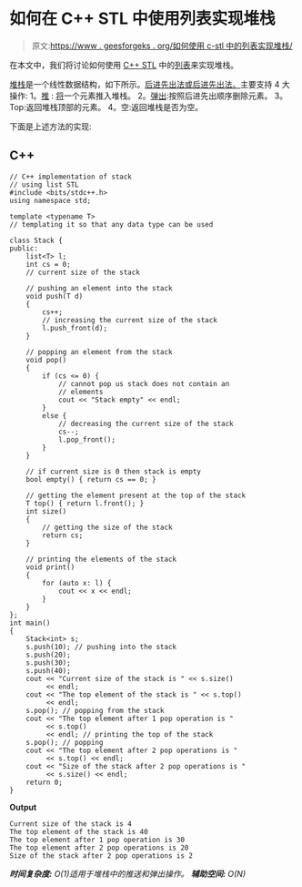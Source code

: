 # 如何在 C++ STL 中使用列表实现堆栈

> 原文:[https://www . geesforgeks . org/如何使用 c-stl 中的列表实现堆栈/](https://www.geeksforgeeks.org/how-to-implement-a-stack-using-list-in-c-stl/)

在本文中，我们将讨论如何使用 [C++ STL](https://www.geeksforgeeks.org/the-c-standard-template-library-stl/) 中的[列表](https://www.geeksforgeeks.org/list-cpp-stl/)来实现堆栈。

[堆栈](https://www.geeksforgeeks.org/stack-data-structure/)是一个线性数据结构，如下所示。[后进先出法或后进先出法。](https://www.geeksforgeeks.org/lifo-last-in-first-out-approach-in-programming/)主要支持 4 大操作:
1。[推](https://www.geeksforgeeks.org/scala-stack-push-method-with-example/) : [将](https://www.geeksforgeeks.org/stack-push-and-pop-in-c-stl/)一个元素推入堆栈。
2。[弹出](https://www.geeksforgeeks.org/stack-push-and-pop-in-c-stl/):按照后进先出顺序删除元素。
3。Top:返回堆栈顶部的元素。
4。空:返回堆栈是否为空。

下面是上述方法的实现:

## C++

```
// C++ implementation of stack
// using list STL
#include <bits/stdc++.h>
using namespace std;

template <typename T>
// templating it so that any data type can be used

class Stack {
public:
    list<T> l;
    int cs = 0;
    // current size of the stack

    // pushing an element into the stack
    void push(T d)
    {
        cs++;
        // increasing the current size of the stack
        l.push_front(d);
    }

    // popping an element from the stack
    void pop()
    {
        if (cs <= 0) {
            // cannot pop us stack does not contain an
            // elements
            cout << "Stack empty" << endl;
        }
        else {
            // decreasing the current size of the stack
            cs--;
            l.pop_front();
        }
    }

    // if current size is 0 then stack is empty
    bool empty() { return cs == 0; }

    // getting the element present at the top of the stack
    T top() { return l.front(); }
    int size()
    {
        // getting the size of the stack
        return cs;
    }

    // printing the elements of the stack
    void print()
    {
        for (auto x: l) {
            cout << x << endl;
        }
    }
};
int main()
{
    Stack<int> s;
    s.push(10); // pushing into the stack
    s.push(20);
    s.push(30);
    s.push(40);
    cout << "Current size of the stack is " << s.size()
         << endl;
    cout << "The top element of the stack is " << s.top()
         << endl;
    s.pop(); // popping from the stack
    cout << "The top element after 1 pop operation is "
         << s.top()
         << endl; // printing the top of the stack
    s.pop(); // popping
    cout << "The top element after 2 pop operations is "
         << s.top() << endl;
    cout << "Size of the stack after 2 pop operations is "
         << s.size() << endl;
    return 0;
}
```

**Output**

```
Current size of the stack is 4
The top element of the stack is 40
The top element after 1 pop operation is 30
The top element after 2 pop operations is 20
Size of the stack after 2 pop operations is 2

```

***时间复杂度:** O(1)适用于堆栈中的推送和弹出操作。*
***辅助空间:** O(N)*